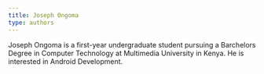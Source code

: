 ```yaml
---
title: Joseph Ongoma
type: authors
---
```

Joseph Ongoma is a first-year undergraduate student pursuing a Barchelors Degree in Computer Technology at Multimedia University in Kenya. He is interested in Android Development.
